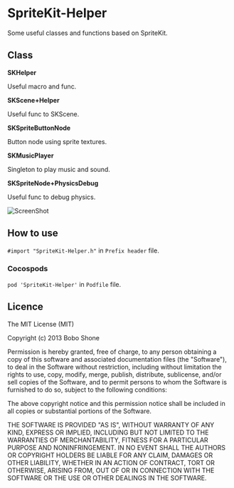 SpriteKit-Helper
===================

Some useful classes and functions based on SpriteKit.

## Class

**SKHelper**

Useful macro and func.

**SKScene+Helper**

Useful func to SKScene.

**SKSpriteButtonNode**

Button node using sprite textures. 

**SKMusicPlayer**

Singleton to play music and sound.

**SKSpriteNode+PhysicsDebug**

Useful func to debug physics.

![ScreenShot](https://raw.github.com/boboboa32/SpriteKit-Helper/master/screenshot.jpg)

## How to use

`#import "SpriteKit-Helper.h"` in `Prefix header` file.

### Cocospods

`pod 'SpriteKit-Helper'` in `Podfile` file.

## Licence

The MIT License (MIT)

Copyright (c) 2013 Bobo Shone

Permission is hereby granted, free of charge, to any person obtaining a copy
of this software and associated documentation files (the "Software"), to deal
in the Software without restriction, including without limitation the rights
to use, copy, modify, merge, publish, distribute, sublicense, and/or sell
copies of the Software, and to permit persons to whom the Software is
furnished to do so, subject to the following conditions:

The above copyright notice and this permission notice shall be included in
all copies or substantial portions of the Software.

THE SOFTWARE IS PROVIDED "AS IS", WITHOUT WARRANTY OF ANY KIND, EXPRESS OR
IMPLIED, INCLUDING BUT NOT LIMITED TO THE WARRANTIES OF MERCHANTABILITY,
FITNESS FOR A PARTICULAR PURPOSE AND NONINFRINGEMENT. IN NO EVENT SHALL THE
AUTHORS OR COPYRIGHT HOLDERS BE LIABLE FOR ANY CLAIM, DAMAGES OR OTHER
LIABILITY, WHETHER IN AN ACTION OF CONTRACT, TORT OR OTHERWISE, ARISING FROM,
OUT OF OR IN CONNECTION WITH THE SOFTWARE OR THE USE OR OTHER DEALINGS IN
THE SOFTWARE.
